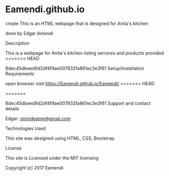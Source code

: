 # Eamendi.github.io
create
This is an HTML webpage that is designed for Anita's kitchen

done by Edgar Amendi

Description

This is a  webpage  for Anita's kitchen listing services and products  provided   <<<<<<< HEAD

8dec45dbeed9d2df4f9ae007832fa861ec3e3f61
Setup/Installation Requirements

open browser
visit https://Eamendi.github.io/Eamendi/
<<<<<<< HEAD

=======

8dec45dbeed9d2df4f9ae007832fa861ec3e3f61
Support and contact details

Edgar: omindeame@gmail.com

Technologies Used

This site was designed using HTML, CSS, Bootstrap.

License

This site is Licensed under the MIT licensing

Copyright (c) 2017 Eamendi
